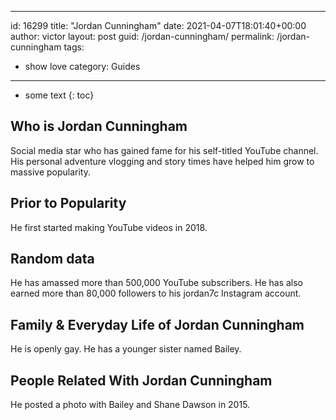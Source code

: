  ---
id: 16299
title: "Jordan Cunningham"
date: 2021-04-07T18:01:40+00:00
author: victor
layout: post
guid: /jordan-cunningham/
permalink: /jordan-cunningham
tags:
 - show love
category: Guides
---

* some text
{: toc}

## Who is Jordan Cunningham

Social media star who has gained fame for his self-titled YouTube channel. His personal adventure vlogging and story times have helped him grow to massive popularity. 

## Prior to Popularity

He first started making YouTube videos in 2018.

## Random data

He has amassed more than 500,000 YouTube subscribers. He has also earned more than 80,000 followers to his jordan7c Instagram account. 

## Family & Everyday Life of Jordan Cunningham

He is openly gay. He has a younger sister named Bailey.

## People Related With Jordan Cunningham

He posted a photo with Bailey and Shane Dawson in 2015.
 